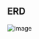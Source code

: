 ## ERD

![image](https://github.com/findkh/Study_2024/assets/89373222/3be81873-dcea-4de9-8c39-928222985bd5)
